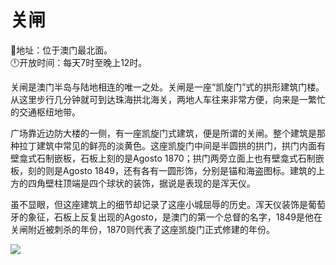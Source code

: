 # 关闸  
📍地址：位于澳门最北面。  
🕛开放时间：每天7时至晚上12时。  

关闸是澳门半岛与陆地相连的唯一之处。关闸是一座“凯旋门”式的拱形建筑门楼。从这里步行几分钟就可到达珠海拱北海关，两地人车往来非常方便，向来是一繁忙的交通枢纽地带。  

广场靠近边防大楼的一侧，有一座凯旋门式建筑，便是所谓的关闸。整个建筑是那种拉丁建筑中常见的鲜亮的淡黄色。这座凯旋门中间是半圆拱的拱门，拱门内面有壁龛式石制嵌板，石板上刻的是Agosto 1870；拱门两旁立面上也有壁龛式石制嵌板，刻的则是Agosto 1849，还有各有一圆形饰，分别是锚和海盗图标。建筑的上方的四角壁柱顶端是四个球状的装饰，据说是表现的是浑天仪。  

虽不显眼，但这座建筑上的细节却记录了这座小城屈辱的历史。浑天仪装饰是葡萄牙的象征，石板上反复出现的Agosto，是澳门的第一个总督的名字，1849是他在关闸附近被刺杀的年份，1870则代表了这座凯旋门正式修建的年份。  

![](https://i.postimg.cc/SRdkJq3c/202201212103111.png)  
